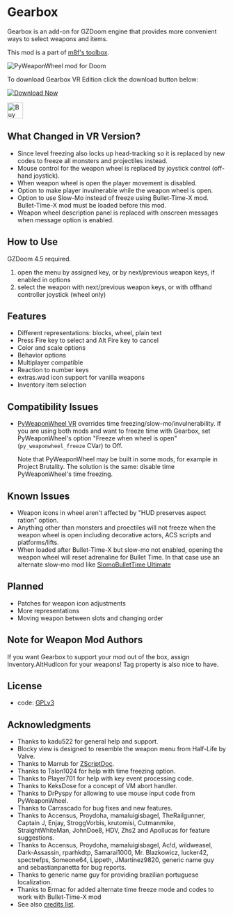 # Gearbox

Gearbox is an add-on for GZDoom engine that provides more convenient ways to
select weapons and items.

This mod is a part of [m8f's toolbox](https://mmaulwurff.github.io/pages/toolbox).

![PyWeaponWheel mod for Doom](https://i.imgflip.com/7ahvfi.gif)

To download Gearbox VR Edition click the download button below:

[![Download Now](https://raster.shields.io/github/downloads/iAmErmac/gearbox/total)](https://github.com/iAmErmac/gearbox/releases/latest)

[<img src="https://cdn.ko-fi.com/cdn/kofi2.png?v=2" height="36" alt="Buy me a Cofee!">](https://ko-fi.com/ermac)

## What Changed in VR Version?
* Since level freezing also locks up head-tracking so it is replaced by new codes to freeze all monsters and projectiles instead.
* Mouse control for the weapon wheel is replaced by joystick control (off-hand joystick).
* When weapon wheel is open the player movement is disabled.
* Option to make player invulnerable while the weapon wheel is open.
* Option to use Slow-Mo instead of freeze using Bullet-Time-X mod. Bullet-Time-X mod must be loaded before this mod.
* Weapon wheel description panel is replaced with onscreen messages when message option is enabled.

## How to Use

GZDoom 4.5 required.

1. open the menu by assigned key, or by next/previous weapon keys, if enabled in options
2. select the weapon with next/previous weapon keys, or with offhand controller joystick (wheel only)

## Features

- Different representations: blocks, wheel, plain text
- Press Fire key to select and Alt Fire key to cancel
- Color and scale options
- Behavior options
- Multiplayer compatible
- Reaction to number keys
- extras.wad icon support for vanilla weapons
- Inventory item selection

## Compatibility Issues

- [PyWeaponWheel VR](https://github.com/iAmErmac/PyWeaponWheel-VR)
  overrides time freezing/slow-mo/invulnerability. If you are using both mods and want to freeze time with Gearbox, set PyWeaponWheel's option "Freeze when wheel is open" (`py_weaponwheel_freeze` CVar) to Off.

  Note that PyWeaponWheel may be built in some mods, for example in Project Brutality. The solution is the same: disable time PyWeaponWheel's time freezing.

## Known Issues

- Weapon icons in wheel aren't affected by "HUD preserves aspect ration" option.
- Anything other than monsters and proectiles will not freeze when the weapon wheel is open including decorative actors, ACS scripts and platforms/lifts.
- When loaded after Bullet-Time-X but slow-mo not enabled, opening the weapon wheel will reset adrenaline for Bullet Time. In that case use an alternate slow-mo mod like [SlomoBulletTime Ultimate](https://www.moddb.com/addons/slomobullettime-ultimate-r3)

## Planned

- Patches for weapon icon adjustments
- More representations
- Moving weapon between slots and changing order

## Note for Weapon Mod Authors

If you want Gearbox to support your mod out of the box, assign
Inventory.AltHudIcon for your weapons! Tag property is also nice to have.

## License

- code: [GPLv3](copying.txt)

## Acknowledgments

- Thanks to kadu522 for general help and support.
- Blocky view is designed to resemble the weapon menu from Half-Life by Valve.
- Thanks to Marrub for [ZScriptDoc](https://github.com/marrub--/zdoom-doc).
- Thanks to Talon1024 for help with time freezing option.
- Thanks to Player701 for help with key event processing code.
- Thanks to KeksDose for a concept of VM abort handler.
- Thanks to DrPyspy for allowing to use mouse input code from PyWeaponWheel.
- Thanks to Carrascado for bug fixes and new features.
- Thanks to Accensus, Proydoha, mamaluigisbagel, TheRailgunner, Captain J,
  Enjay, StroggVorbis, krutomisi, Cutmanmike, StraightWhiteMan, JohnDoe8, HDV,
  Zhs2 and Apollucas for feature suggestions.
- Thanks to Accensus, Proydoha, mamaluigisbagel, Ac!d, wildweasel,
  Dark-Assassin, rparhkdtp, Samarai1000, Mr. Blazkowicz, lucker42, spectrefps,
  Someone64, Lippeth, JMartinez9820, generic name guy and sebastianpanetta for
  bug reports.
- Thanks to generic name guy for providing brazilian portuguese localization.
- Thanks to Ermac for added alternate time freeze mode and codes to work with Bullet-Time-X mod
- See also [credits list](credits.md).
